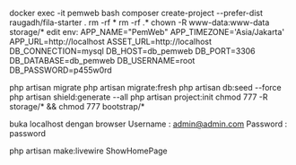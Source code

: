 docker exec -it pemweb bash
composer create-project --prefer-dist raugadh/fila-starter .
rm -rf *
rm -rf .*
chown -R www-data:www-data storage/*
edit env:
APP_NAME="PemWeb"
APP_TIMEZONE='Asia/Jakarta'
APP_URL=http://localhost
ASSET_URL=http://localhost
DB_CONNECTION=mysql
DB_HOST=db_pemweb
DB_PORT=3306
DB_DATABASE=db_pemweb
DB_USERNAME=root
DB_PASSWORD=p455w0rd


php artisan migrate
php artisan migrate:fresh
php artisan db:seed --force
php artisan shield:generate --all
php artisan project:init
chmod 777 -R storage/* && chmod 777 bootstrap/*

buka localhost dengan browser
Username : admin@admin.com
Password : password


php artisan make:livewire ShowHomePage